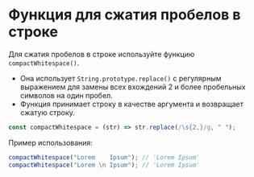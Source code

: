 # Функция для сжатия пробелов в строке

Для сжатия пробелов в строке используйте функцию `compactWhitespace()`.

- Она использует `String.prototype.replace()` с регулярным выражением для замены всех вхождений 2 и более пробельных символов на один пробел.
- Функция принимает строку в качестве аргумента и возвращает сжатую строку.

```js
const compactWhitespace = (str) => str.replace(/\s{2,}/g, " ");
```

Пример использования:

```js
compactWhitespace("Lorem    Ipsum"); // 'Lorem Ipsum'
compactWhitespace("Lorem \n Ipsum"); // 'Lorem Ipsum'
```
